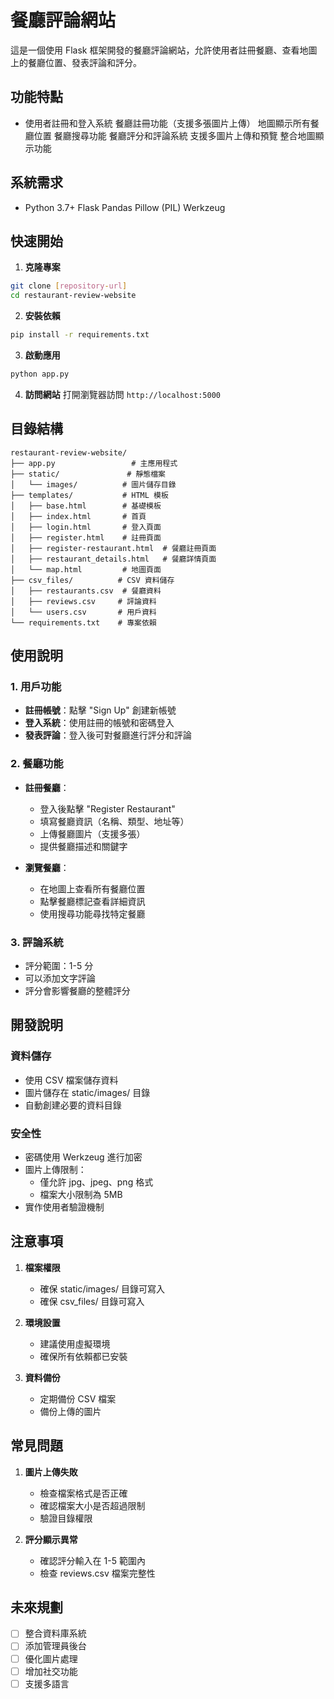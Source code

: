 # 餐廳評論網站
這是一個使用 Flask 框架開發的餐廳評論網站，允許使用者註冊餐廳、查看地圖上的餐廳位置、發表評論和評分。
## 功能特點
- 使用者註冊和登入系統
 餐廳註冊功能（支援多張圖片上傳）
 地圖顯示所有餐廳位置
 餐廳搜尋功能
 餐廳評分和評論系統
 支援多圖片上傳和預覽
 整合地圖顯示功能
## 系統需求
- Python 3.7+
 Flask
 Pandas
 Pillow (PIL)
 Werkzeug
## 快速開始
1. **克隆專案**
```bash
git clone [repository-url]
cd restaurant-review-website
```
2. **安裝依賴**
```bash
pip install -r requirements.txt
```
3. **啟動應用**
```bash
python app.py
```
4. **訪問網站**
打開瀏覽器訪問 `http://localhost:5000`
## 目錄結構
```
restaurant-review-website/
├── app.py                 # 主應用程式
├── static/               # 靜態檔案
│   └── images/          # 圖片儲存目錄
├── templates/           # HTML 模板
│   ├── base.html        # 基礎模板
│   ├── index.html       # 首頁
│   ├── login.html       # 登入頁面
│   ├── register.html    # 註冊頁面
│   ├── register-restaurant.html  # 餐廳註冊頁面
│   ├── restaurant_details.html   # 餐廳詳情頁面
│   └── map.html         # 地圖頁面
├── csv_files/          # CSV 資料儲存
│   ├── restaurants.csv  # 餐廳資料
│   ├── reviews.csv     # 評論資料
│   └── users.csv       # 用戶資料
└── requirements.txt    # 專案依賴
```

## 使用說明

### 1. 用戶功能
- **註冊帳號**：點擊 "Sign Up" 創建新帳號
- **登入系統**：使用註冊的帳號和密碼登入
- **發表評論**：登入後可對餐廳進行評分和評論

### 2. 餐廳功能
- **註冊餐廳**：
  - 登入後點擊 "Register Restaurant"
  - 填寫餐廳資訊（名稱、類型、地址等）
  - 上傳餐廳圖片（支援多張）
  - 提供餐廳描述和關鍵字

- **瀏覽餐廳**：
  - 在地圖上查看所有餐廳位置
  - 點擊餐廳標記查看詳細資訊
  - 使用搜尋功能尋找特定餐廳

### 3. 評論系統
- 評分範圍：1-5 分
- 可以添加文字評論
- 評分會影響餐廳的整體評分

## 開發說明

### 資料儲存
- 使用 CSV 檔案儲存資料
- 圖片儲存在 static/images/ 目錄
- 自動創建必要的資料目錄

### 安全性
- 密碼使用 Werkzeug 進行加密
- 圖片上傳限制：
  - 僅允許 jpg、jpeg、png 格式
  - 檔案大小限制為 5MB
- 實作使用者驗證機制

## 注意事項

1. **檔案權限**
   - 確保 static/images/ 目錄可寫入
   - 確保 csv_files/ 目錄可寫入

2. **環境設置**
   - 建議使用虛擬環境
   - 確保所有依賴都已安裝

3. **資料備份**
   - 定期備份 CSV 檔案
   - 備份上傳的圖片

## 常見問題

1. **圖片上傳失敗**
   - 檢查檔案格式是否正確
   - 確認檔案大小是否超過限制
   - 驗證目錄權限

2. **評分顯示異常**
   - 確認評分輸入在 1-5 範圍內
   - 檢查 reviews.csv 檔案完整性

## 未來規劃

- [ ] 整合資料庫系統
- [ ] 添加管理員後台
- [ ] 優化圖片處理
- [ ] 增加社交功能
- [ ] 支援多語言
